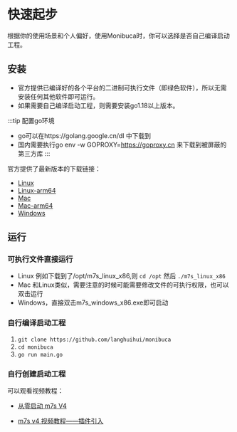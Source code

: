 # 快速起步

根据你的使用场景和个人偏好，使用Monibuca时，你可以选择是否自己编译启动工程。

## 安装
- 官方提供已编译好的各个平台的二进制可执行文件（即绿色软件），所以无需安装任何其他软件即可运行。
- 如果需要自己编译启动工程，则需要安装go1.18以上版本。

:::tip 配置go环境
- go可以在https://golang.google.cn/dl 中下载到
- 国内需要执行go env -w GOPROXY=https://goproxy.cn 来下载到被屏蔽的第三方库
:::

官方提供了最新版本的下载链接：
- [Linux](https://m7s.live/bin/m7s_linux_x86)
- [Linux-arm64](https://m7s.live/bin/m7s_linux_arm64)
- [Mac](https://m7s.live/bin/m7s_darwin_x86)
- [Mac-arm64](https://m7s.live/bin/m7s_darwin_arm64)
- [Windows](https://m7s.live/bin/m7s_windows_x86)

## 运行

### 可执行文件直接运行

- Linux 例如下载到了/opt/m7s_linux_x86,则 `cd /opt` 然后 `./m7s_linux_x86`
- Mac 和Linux类似，需要注意的时候可能需要修改文件的可执行权限，也可以双击运行
- Windows，直接双击m7s_windows_x86.exe即可启动

### 自行编译启动工程
1. `git clone https://github.com/langhuihui/monibuca`
2. `cd monibuca`
3. `go run main.go`

### 自行创建启动工程

可以观看视频教程：

- [从零启动 m7s V4](https://www.bilibili.com/video/BV1iq4y147N4/)

- [m7s v4 视频教程——插件引入](https://www.bilibili.com/video/BV1sP4y1g7BF/)